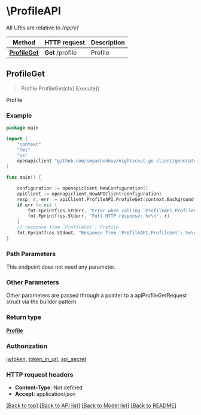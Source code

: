# \ProfileAPI

All URIs are relative to */api/v1*

Method | HTTP request | Description
------------- | ------------- | -------------
[**ProfileGet**](ProfileAPI.md#ProfileGet) | **Get** /profile | Profile



## ProfileGet

> Profile ProfileGet(ctx).Execute()

Profile



### Example

```go
package main

import (
	"context"
	"fmt"
	"os"
	openapiclient "github.com/smyachenkov/nightscout-go-client/generated"
)

func main() {

	configuration := openapiclient.NewConfiguration()
	apiClient := openapiclient.NewAPIClient(configuration)
	resp, r, err := apiClient.ProfileAPI.ProfileGet(context.Background()).Execute()
	if err != nil {
		fmt.Fprintf(os.Stderr, "Error when calling `ProfileAPI.ProfileGet``: %v\n", err)
		fmt.Fprintf(os.Stderr, "Full HTTP response: %v\n", r)
	}
	// response from `ProfileGet`: Profile
	fmt.Fprintf(os.Stdout, "Response from `ProfileAPI.ProfileGet`: %v\n", resp)
}
```

### Path Parameters

This endpoint does not need any parameter.

### Other Parameters

Other parameters are passed through a pointer to a apiProfileGetRequest struct via the builder pattern


### Return type

[**Profile**](Profile.md)

### Authorization

[jwtoken](../README.md#jwtoken), [token_in_url](../README.md#token_in_url), [api_secret](../README.md#api_secret)

### HTTP request headers

- **Content-Type**: Not defined
- **Accept**: application/json

[[Back to top]](#) [[Back to API list]](../README.md#documentation-for-api-endpoints)
[[Back to Model list]](../README.md#documentation-for-models)
[[Back to README]](../README.md)

